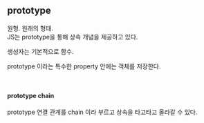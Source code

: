 ## prototype

원형. 원래의 형태.  
JS는 prototype을 통해 상속 개념을 제공하고 있다.  

생성자는 기본적으로 함수.  

prototype 이라는 특수한 property 안에는 객체를 저장한다.  


<br>

#### prototype chain
prototype 연결 관계를 chain 이라 부르고 상속을 타고타고 올라갈 수 있다.  
